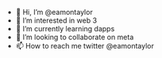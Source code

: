 - 👋 Hi, I’m @eamontaylor
- 👀 I’m interested in web 3
- 🌱 I’m currently learning dapps
- 💞️ I’m looking to collaborate on meta
- 📫 How to reach me twitter @eamontaylor

<!---
eamontaylor/eamontaylor is a ✨ special ✨ repository because its `README.md` (this file) appears on your GitHub profile.
You can click the Preview link to take a look at your changes.
--->
